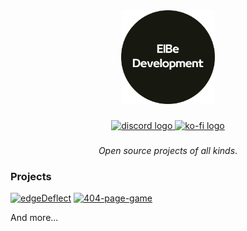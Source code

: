 <div align="center">
  <img height="150" src="https://raw.githubusercontent.com/ElBe-Plaq/images/main/ElBe%20Development%20Logo%20Circle.png"  />
</div>

###

<div align="center">
  <a href="https://discord.gg/JVyyDukQqV" target="_blank">
    <img src="https://img.shields.io/static/v1?message=Discord&logo=discord&label=&color=7289DA&logoColor=white&labelColor=&style=for-the-badge" height="25" alt="discord logo"  />
  </a>
  <a href="https://ko-fi.com/elbeplaq" target="_blank">
    <img src="https://img.shields.io/static/v1?message=Ko-fi&logo=ko-fi&label=&color=F16061&logoColor=white&labelColor=&style=for-the-badge" height="25" alt="ko-fi logo"  />
  </a>
</div>

###

<p align="center"><i>Open source projects of all kinds</i>.</p>

### Projects

[![edgeDeflect](https://github-readme-stats.vercel.app/api/pin/?username=elbe-development&repo=edgeDeflect)](https://github.com/ElBe-Development/edgeDeflect)
[![404-page-game](https://github-readme-stats.vercel.app/api/pin/?username=elbe-development&repo=404-page-game)](https://github.com/ElBe-Development/404-page-game)

And more...

###
